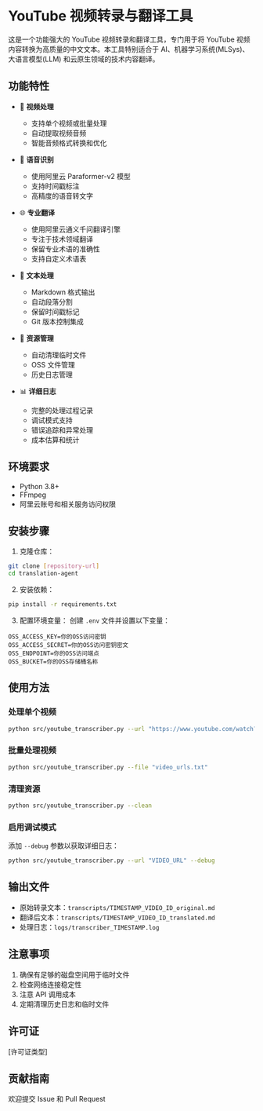 # YouTube 视频转录与翻译工具

这是一个功能强大的 YouTube 视频转录和翻译工具，专门用于将 YouTube 视频内容转换为高质量的中文文本。本工具特别适合于 AI、机器学习系统(MLSys)、大语言模型(LLM) 和云原生领域的技术内容翻译。

## 功能特性

- 🎥 **视频处理**
  - 支持单个视频或批量处理
  - 自动提取视频音频
  - 智能音频格式转换和优化

- 🎯 **语音识别**
  - 使用阿里云 Paraformer-v2 模型
  - 支持时间戳标注
  - 高精度的语音转文字

- 🌐 **专业翻译**
  - 使用阿里云通义千问翻译引擎
  - 专注于技术领域翻译
  - 保留专业术语的准确性
  - 支持自定义术语表

- 📝 **文本处理**
  - Markdown 格式输出
  - 自动段落分割
  - 保留时间戳标记
  - Git 版本控制集成

- 🔄 **资源管理**
  - 自动清理临时文件
  - OSS 文件管理
  - 历史日志管理

- 📊 **详细日志**
  - 完整的处理过程记录
  - 调试模式支持
  - 错误追踪和异常处理
  - 成本估算和统计

## 环境要求

- Python 3.8+
- FFmpeg
- 阿里云账号和相关服务访问权限

## 安装步骤

1. 克隆仓库：
```bash
git clone [repository-url]
cd translation-agent
```

2. 安装依赖：
```bash
pip install -r requirements.txt
```

3. 配置环境变量：
创建 `.env` 文件并设置以下变量：
```
OSS_ACCESS_KEY=你的OSS访问密钥
OSS_ACCESS_SECRET=你的OSS访问密钥密文
OSS_ENDPOINT=你的OSS访问端点
OSS_BUCKET=你的OSS存储桶名称
```

## 使用方法

### 处理单个视频

```bash
python src/youtube_transcriber.py --url "https://www.youtube.com/watch?v=VIDEO_ID"
```

### 批量处理视频

```bash
python src/youtube_transcriber.py --file "video_urls.txt"
```

### 清理资源

```bash
python src/youtube_transcriber.py --clean
```

### 启用调试模式

添加 `--debug` 参数以获取详细日志：
```bash
python src/youtube_transcriber.py --url "VIDEO_URL" --debug
```

## 输出文件

- 原始转录文本：`transcripts/TIMESTAMP_VIDEO_ID_original.md`
- 翻译后文本：`transcripts/TIMESTAMP_VIDEO_ID_translated.md`
- 处理日志：`logs/transcriber_TIMESTAMP.log`

## 注意事项

1. 确保有足够的磁盘空间用于临时文件
2. 检查网络连接稳定性
3. 注意 API 调用成本
4. 定期清理历史日志和临时文件

## 许可证

[许可证类型]

## 贡献指南

欢迎提交 Issue 和 Pull Request 